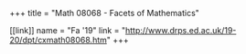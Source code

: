 +++
title = "Math 08068 - Facets of Mathematics"

[[link]]
name = "Fa '19"
link = "http://www.drps.ed.ac.uk/19-20/dpt/cxmath08068.htm"
+++

